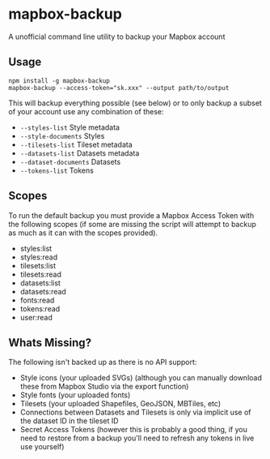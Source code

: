 # mapbox-backup

A unofficial command line utility to backup your Mapbox account

## Usage

    npm install -g mapbox-backup
    mapbox-backup --access-token="sk.xxx" --output path/to/output

This will backup everything possible (see below) or to only backup a subset of your account use any combination of these:

* `--styles-list` Style metadata
* `--style-documents` Styles
* `--tilesets-list` Tileset metadata
* `--datasets-list` Datasets metadata
* `--dataset-documents` Datasets
* `--tokens-list` Tokens

## Scopes

To run the default backup you must provide a Mapbox Access Token with the following scopes (if some are missing the script will attempt to backup as much as it can with the scopes provided).

* styles:list
* styles:read
* tilesets:list
* tilesets:read
* datasets:list
* datasets:read
* fonts:read
* tokens:read
* user:read

## Whats Missing?

The following isn't backed up as there is no API support:

* Style icons (your uploaded SVGs) (although you can manually download these from Mapbox Studio via the export function)
* Style fonts (your uploaded fonts)
* Tilesets (your uploaded Shapefiles, GeoJSON, MBTiles, etc)
* Connections between Datasets and Tilesets is only via implicit use of the dataset ID in the tileset ID
* Secret Access Tokens (however this is probably a good thing, if you need to restore from a backup you'll need to refresh any tokens in live use yourself)
